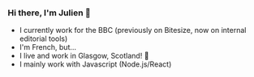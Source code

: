 ### Hi there, I'm Julien 👋

<!--
**djorak/djorak** is a ✨ _special_ ✨ repository because its `README.md` (this file) appears on your GitHub profile.

Here are some ideas to get you started:

- 🔭 I’m currently working on ...
- 🌱 I’m currently learning ...
- 👯 I’m looking to collaborate on ...
- 🤔 I’m looking for help with ...
- 💬 Ask me about ...
- 📫 How to reach me: ...
- 😄 Pronouns: ...
- ⚡ Fun fact: ...
-->

- I currently work for the BBC (previously on Bitesize, now on internal editorial tools)
- I'm French, but...
- I live and work in Glasgow, Scotland! 🏴󠁧󠁢󠁳󠁣󠁴󠁿
- I mainly work with Javascript (Node.js/React)
